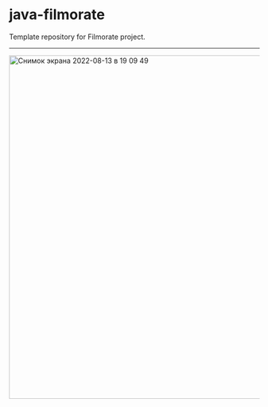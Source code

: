 # java-filmorate
Template repository for Filmorate project.
___
<img width="690" alt="Снимок экрана 2022-08-13 в 19 09 49" src="https://user-images.githubusercontent.com/71982238/184502628-f6eef585-55ec-46c9-97b2-38580ad39fa4.png">